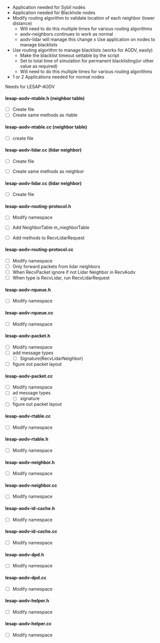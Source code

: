 - Application needed for Sybil nodes
- Application needed for Blackhole nodes
- Modify routing algorithm to validate location of each neighbor (lower distance)
  - Will need to do this multiple times for various routing algorithms
  - aodv-neighbors continues to work as normal
  - aodv-lidar will manage this change
    x Use application on nodes to manage blacklists
- Use routing algorithm to manage blacklists (works for AODV, easily)
  - Make the blacklist timeout settable by the script
  - Set to total time of simulation for permanent blacklisting(or other value as required)
  - Will need to do this multiple times for various routing algorithms
- 1 or 2 Applications needed for normal nodes

Needs for LESAP-AODV

#### lesap-aodv-ntable.h (neighbor table)

- [ ] Create file
- [ ] Create same methods as rtable

#### lesap-aodv-ntable.cc (neighbor table)

- [ ] create file

#### lesap-aodv-lidar.cc (lidar neighbor)

- [ ] Create file

- [ ] Create same methods as neighbor

#### lesap-aodv-lidar.cc (lidar neighbor)

- [ ] Create file

#### lesap-aodv-routing-protocol.h

- [ ] Modify namespace

- [ ] Add NeighborTable m_nieghborTable

- [ ] Add methods to RecvLidarRequest

#### lesap-aodv-routing-protocol.cc

- [ ] Modify namespace
- [ ] Only forward packets from lidar neighbors
- [ ] When RecvPacket ignore if not Lidar Neighbor in RecvAodv
- [ ] When type is RecvLidar, run RecvLidarRequest

#### lesap-aodv-rqueue.h

- [ ] Modify namespace

#### lesap-aodv-rqueue.cc

- [ ] Modify namespace

#### lesap-aodv-packet.h

- [ ] Modify namespace
- [ ] add message types
  - [ ] Signature(RecvLidarNeighbor)
- [ ] figure out packet layout

#### lesap-aodv-packet.cc

- [ ] Modify namespace
- [ ] ad message types
  - [ ] signature
- [ ] figure out packet layout

#### lesap-aodv-rtable.cc

- [ ] Modify namespace

#### lesap-aodv-rtable.h

- [ ] Modify namespace

#### lesap-aodv-neighbor.h

- [ ] Modify namespace

#### lesap-aodv-neighbor.cc

- [ ] Modify namespace

#### lesap-aodv-id-cache.h

- [ ] Modify namespace

#### lesap-aodv-id-cache.cc

- [ ] Modify namespace

#### lesap-aodv-dpd.h

- [ ] Modify namespace

#### lesap-aodv-dpd.cc

- [ ] Modify namespace

#### lesap-aodv-helper.h

- [ ] Modify namespace

#### lesap-aodv-helper.cc

- [ ] Modify namespace


